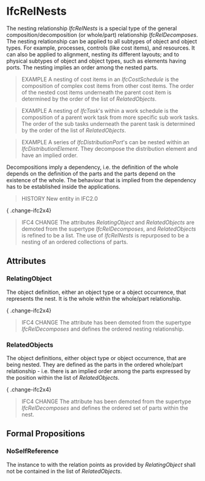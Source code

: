 # IfcRelNests

The nesting relationship _IfcRelNests_ is a special type of the general composition/decomposition (or whole/part) relationship _IfcRelDecomposes_. The nesting relationship can be applied to all subtypes of object and object types. For example, processes, controls (like cost items), and resources. It can also be applied to alignment, nesting its different layouts; and to physical subtypes of object and object types, such as elements having ports. The nesting implies an order among the nested parts.

> EXAMPLE  A nesting of cost items in an _IfcCostSchedule_ is the composition of complex cost items from other cost items. The order of the nested cost items underneath the parent cost item is determined by the order of the list of _RelatedObjects_.

> EXAMPLE  A nesting of _IfcTask_'s within a work schedule is the composition of a parent work task from more specific sub work tasks. The order of the sub tasks underneath the parent task is determined by the order of the list of _RelatedObjects_.

> EXAMPLE  A series of _IfcDistributionPort_'s can be nested within an _IfcDistributionElement_. They decompose the distribution element and have an implied order.

Decompositions imply a dependency, i.e. the definition of the whole depends on the definition of the parts and the parts depend on the existence of the whole. The behaviour that is implied from the dependency has to be established inside the applications.

> HISTORY  New entity in IFC2.0

{ .change-ifc2x4}
> IFC4 CHANGE  The attributes _RelatingObject_ and _RelatedObjects_ are demoted from the supertype _IfcRelDecomposes_, and _RelatedObjects_ is refined to be a list. The use of _IfcRelNests_ is repurposed to be a nesting of an ordered collections of parts.

## Attributes

### RelatingObject
The object definition, either an object type or a object occurrence, that represents the nest. It is the whole within the whole/part relationship.

{ .change-ifc2x4}
> IFC4 CHANGE  The attribute has been demoted from the supertype _IfcRelDecomposes_ and defines the ordered nesting relationship.

### RelatedObjects
The object definitions, either object type or object occurrence, that are being nested. They are defined as the parts in the ordered whole/part relationship -  i.e. there is an implied order among the parts expressed by the position within the list of _RelatedObjects_.

{ .change-ifc2x4}
> IFC4 CHANGE  The attribute has been demoted from the supertype _IfcRelDecomposes_ and defines the ordered set of parts within the nest.

## Formal Propositions

### NoSelfReference
The instance to with the relation points as provided by _RelatingObject_ shall not be contained in the list of _RelatedObjects_.
